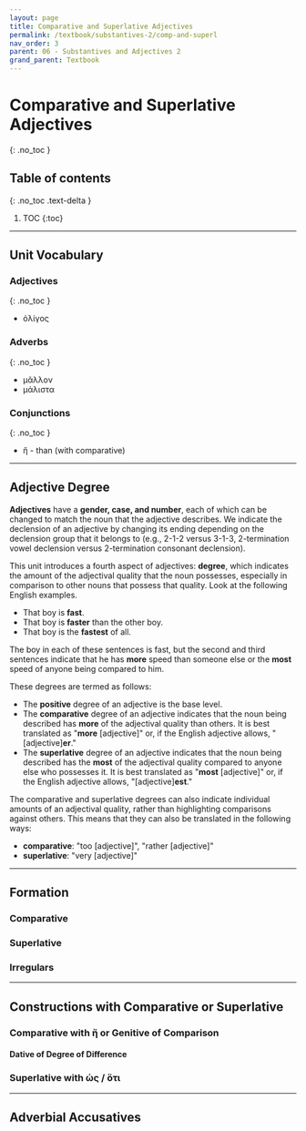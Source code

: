 ```yaml
---
layout: page
title: Comparative and Superlative Adjectives
permalink: /textbook/substantives-2/comp-and-superl
nav_order: 3
parent: 06 - Substantives and Adjectives 2
grand_parent: Textbook
---
```


# Comparative and Superlative Adjectives
{: .no_toc }

## Table of contents
{: .no_toc .text-delta }

1. TOC
{:toc}

***

## Unit Vocabulary

### Adjectives
{: .no_toc }

* ὀλίγος

### Adverbs
{: .no_toc }

* μᾶλλον
* μάλιστα

### Conjunctions
{: .no_toc }

* ἤ - than (with comparative)

***

## Adjective Degree

**Adjectives** have a **gender, case, and number**, each of which can be changed to match the noun that the adjective describes. We indicate the declension of an adjective by changing its ending depending on the declension group that it belongs to (e.g., 2-1-2 versus 3-1-3, 2-termination vowel declension versus 2-termination consonant declension).

This unit introduces a fourth aspect of adjectives: **degree**, which indicates the amount of the adjectival quality that the noun possesses, especially in comparison to other nouns that possess that quality. Look at the following English examples.

* That boy is **fast**.
* That boy is **faster** than the other boy.
* That boy is the **fastest** of all.

The boy in each of these sentences is fast, but the second and third sentences indicate that he has **more** speed than someone else or the **most** speed of anyone being compared to him.

These degrees are termed as follows:
* The **positive** degree of an adjective is the base level.
* The **comparative** degree of an adjective indicates that the noun being described has **more** of the adjectival quality than others. It is best translated as "**more** [adjective]" or, if the English adjective allows, "[adjective]**er**."
* The **superlative** degree of an adjective indicates that the noun being described has the **most** of the adjectival quality compared to anyone else who possesses it. It is best translated as "**most** [adjective]" or, if the English adjective allows, "[adjective]**est**."

The comparative and superlative degrees can also indicate individual amounts of an adjectival quality, rather than highlighting comparisons against others. This means that they can also be translated in the following ways:

* **comparative**: "too [adjective]", "rather [adjective]"
* **superlative**: "very [adjective]"

***

## Formation

### Comparative

### Superlative

### Irregulars



***

## Constructions with Comparative or Superlative

### Comparative with ἤ or Genitive of Comparison

#### Dative of Degree of Difference

### Superlative with ὡς / ὅτι

***

## Adverbial Accusatives
